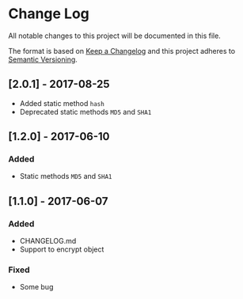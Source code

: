# Change Log
All notable changes to this project will be documented in this file.

The format is based on [Keep a Changelog](http://keepachangelog.com/)
and this project adheres to [Semantic Versioning](http://semver.org/).

## [2.0.1] - 2017-08-25
- Added static method `hash`
- Deprecated static methods `MD5` and `SHA1` 

## [1.2.0] - 2017-06-10
### Added
- Static methods `MD5` and `SHA1` 

## [1.1.0] - 2017-06-07
### Added
- CHANGELOG.md
- Support to encrypt object

### Fixed
- Some bug

